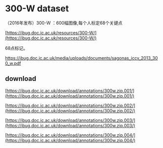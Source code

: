 # 300-W dataset

（2016年发布）300-W ：600幅图像,每个人标定68个关键点

[https://ibug.doc.ic.ac.uk/resources/300-W/](https://ibug.doc.ic.ac.uk/resources/300-W/)


68点标记。

https://ibug.doc.ic.ac.uk/media/uploads/documents/sagonas_iccv_2013_300_w.pdf

## download

[https://ibug.doc.ic.ac.uk/download/annotations/300w.zip.001/](https://ibug.doc.ic.ac.uk/download/annotations/300w.zip.001/)

[https://ibug.doc.ic.ac.uk/download/annotations/300w.zip.002/](https://ibug.doc.ic.ac.uk/download/annotations/300w.zip.002/)

[https://ibug.doc.ic.ac.uk/download/annotations/300w.zip.003/](https://ibug.doc.ic.ac.uk/download/annotations/300w.zip.003/)

[https://ibug.doc.ic.ac.uk/download/annotations/300w.zip.004/](https://ibug.doc.ic.ac.uk/download/annotations/300w.zip.004/)

